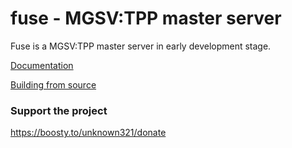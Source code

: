 fuse - MGSV:TPP master server
====

Fuse is a MGSV:TPP master server in early development stage.

[Documentation](./doc/USAGE.md)

[Building from source](./doc/BUILD.md)

### Support the project

https://boosty.to/unknown321/donate
